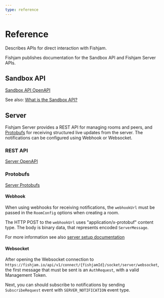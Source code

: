 ```yaml
---
type: reference
---
```


# Reference

Describes APIs for direct interaction with Fishjam.

Fishjam publishes documentation for the Sandbox API and Fishjam Server APIs.

## Sandbox API

[Sandbox API OpenAPI](https://github.com/fishjam-cloud/documentation/tree/main/static/api/room-manager-openapi.yaml)

See also: [What is the Sandbox API?](/explanation/sandbox-api-concept)

## Server

Fishjam Server provides a REST API for managing rooms and peers, and
[Protobufs](https://protobuf.dev) for
receiving structured live updates from the server.
The notifications can be configured using Webhook or Websocket.

### REST API

[Server OpenAPI](https://github.com/fishjam-cloud/documentation/tree/main/static/api/fishjam-server-openapi.yaml)

### Protobufs

[Server Protobufs](https://github.com/fishjam-cloud/documentation/tree/main/static/api/server_notifications.proto)

#### Webhook

When using webhooks for receiving notifications, the `webhookUrl` must be passed
in the `RoomConfig` options when creating a room.

The HTTP POST to the `webhookUrl` uses "application/x-protobuf" content type.
The body is binary data, that represents encoded `ServerMessage`.

For more information see also [server setup documentation](/how-to/backend/server-setup#webhooks)

#### Websocket

After opening the Websocket connection to
`https://fishjam.io/api/v1/connect/{fishjamId}/socket/server/websocket`,
the first message that must be sent is an `AuthRequest`,
with a valid Management Token.

Next, you can should subscribe to notifications by sending `SubscribeRequest` event with `SERVER_NOTIFICATION` event type.
